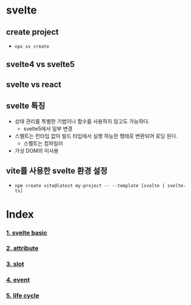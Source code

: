 # svelte
## create project
- `npx sv create`

## svelte4 vs svelte5

## svelte vs react


## svelte 특징
- 상태 관리를 특별한 기법이나 함수를 사용하지 않고도 가능하다.
    - svelte5에서 일부 변경
- 스벨트는 런타임 없이 빌드 타입에서 실행 하능한 형태로 변환되어 로딩 된다.
    - 스벨트는 컴파일러
- 가상 DOM의 미사용

## vite를 사용한 svelte 환경 설정
- `npm create vite@latest my-project -- --template [svelte | svelte-ts]`

# Index
### [1. svelte basic](./src/routes/basic/index.md)
### [2. attribute](./src/routes/attribute/index.md)
### [3. slot](./src/routes/slot/index.md)
### [4. event](./src/routes/event/index.md)
### [5. life cycle](./src/routes/lifeCycle/index.md)